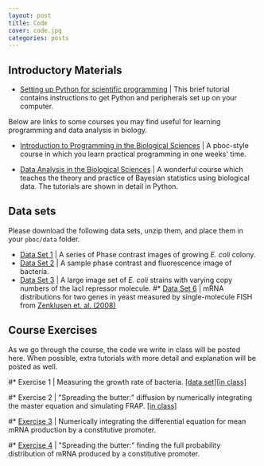 ```yaml
---
layout: post
title: Code
cover: code.jpg
categories: posts
---
```


## Introductory Materials

* [Setting up Python for scientific programming](../../../../code/html/t0_setting_up_python.html) \| This brief tutorial contains instructions to get Python and peripherals set up on your computer.

Below are links to some courses you may find useful for learning programming
and data analysis in biology.

* [Introduction to Programming in the Biological Sciences](http://justinbois.github.io/bootcamp/2016/) \| A pboc-style course in which you learn practical programming in one weeks' time.

* [Data Analysis in the Biological Sciences](http://bebi103.caltech.edu/2016/) \| A wonderful course which teaches the theory and practice of Bayesian statistics using biological data. The tutorials are shown in detail in Python.

## Data sets

Please download the following data sets, unzip them, and place them in your `pboc/data` folder.

* [Data Set 1](../../../../code/data/colony_growth.zip) \| A series of Phase contrast images of growing *E. coli* colony.
* [Data Set 2](../../../../code/data/SampleBacterialImages.zip) \| A sample phase contrast and fluorescence image of bacteria.
* [Data Set 3](../../../../code/data/lacI_titration.zip) \| A large image set of *E. coli* strains with varying copy numbers of the lacI repressor molecule.
#* [Data Set 6](../../../../code/data/yeast_smFISH_data.zip) \| mRNA distributions for two genes in yeast measured by single-molecule FISH from [Zenklusen et. al. (2008)](http://www.rpdata.caltech.edu/courses/PBoC_CSHL_2017/zenklusen_etal_yeastFISH.pdf)



## Course Exercises
As we go through the course, the code we write in class will be posted here. When possible, extra tutorials with more detail and explanation will be posted as well.

#* Exercise 1 \| Measuring the
    growth rate of bacteria. [\[data
    set\]](http://www.rpdata.caltech.edu/courses/course_data/ecoli_growth.zip)[\[in
    class\]](../../../../code/inclass/ecoli_growth_in_class.py)

#* Exercise 2 \| "Spreading
    the butter:" diffusion by numerically integrating the master equation
    and simulating FRAP. [\[in
    class\]](../../../../code/inclass/master_equation_diffusion.py)

#* [Exercise 3](../../../../code/constitutive_promoter.py) \| Numerically
    integrating the differential equation for mean mRNA production by a constitutive promoter.

#* [Exercise 4](../../../../code/mRNA_spreading_butter.py) \| "Spreading
    the butter:" finding the full probability distribution of mRNA
    produced by a constitutive promoter.


